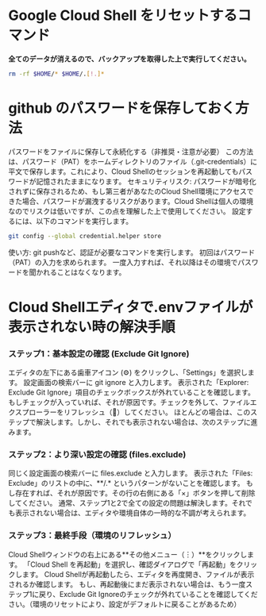 # Google Cloud Shell をリセットするコマンド
**全てのデータが消えるので、バックアップを取得した上で実行してください。**
```bash
rm -rf $HOME/* $HOME/.[!.]*
```

# github のパスワードを保存しておく方法
パスワードをファイルに保存して永続化する（非推奨・注意が必要）
この方法は、パスワード（PAT）をホームディレクトリのファイル（.git-credentials）に平文で保存します。これにより、Cloud Shellのセッションを再起動してもパスワードが記憶されたままになります。
セキュリティリスク: パスワードが暗号化されずに保存されるため、もし第三者があなたのCloud Shell環境にアクセスできた場合、パスワードが漏洩するリスクがあります。Cloud Shellは個人の環境なのでリスクは低いですが、この点を理解した上で使用してください。
設定するには、以下のコマンドを実行します。
```Bash
git config --global credential.helper store
```
使い方:
git pushなど、認証が必要なコマンドを実行します。
初回はパスワード（PAT）の入力を求められます。
一度入力すれば、それ以降はその環境でパスワードを聞かれることはなくなります。


# Cloud Shellエディタで.envファイルが表示されない時の解決手順

### ステップ1：基本設定の確認 (Exclude Git Ignore)
エディタの左下にある歯車アイコン (⚙️) をクリックし、「Settings」を選択します。
設定画面の検索バーに git ignore と入力します。
表示された「Explorer: Exclude Git Ignore」項目のチェックボックスが外れていることを確認します。
もしチェックが入っていれば、それが原因です。チェックを外して、ファイルエクスプローラーをリフレッシュ（🔄）してください。
ほとんどの場合は、このステップで解決します。しかし、それでも表示されない場合は、次のステップに進みます。

### ステップ2：より深い設定の確認 (files.exclude)
同じく設定画面の検索バーに files.exclude と入力します。
表示された「Files: Exclude」のリストの中に、**/.* というパターンがないことを確認します。
もし存在すれば、それが原因です。その行の右側にある「×」ボタンを押して削除してください。
通常、ステップ1と2で全ての設定の問題は解決します。それでも表示されない場合は、エディタや環境自体の一時的な不調が考えられます。

### ステップ3：最終手段（環境のリフレッシュ）
Cloud Shellウィンドウの右上にある**その他メニュー（︙）**をクリックします。
「Cloud Shell を再起動」を選択し、確認ダイアログで「再起動」をクリックします。
Cloud Shellが再起動したら、エディタを再度開き、ファイルが表示されるか確認します。
もし、再起動後にまだ表示されない場合は、もう一度ステップ1に戻り、Exclude Git Ignoreのチェックが外れていることを確認してください。（環境のリセットにより、設定がデフォルトに戻ることがあるため）